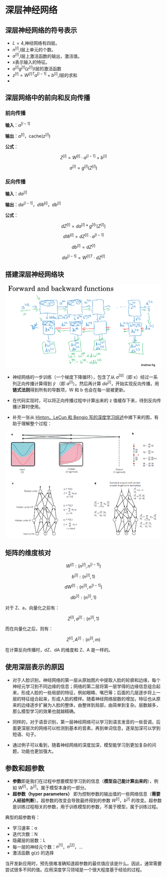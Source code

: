 # 深层神经网络

## 深层神经网络的符号表示

* $L=4$,神经网络有四层。
* $n^{[l]}$,l层上单元的个数。
* $a^{[l]}$,l层上激活函数的输出，激活值。
* x表示输入的特征。
* $a^{[l]}g^{[l]}(z^{[l]})$l层的激活函数
* $z^{[l]}=W^{[l]T}a^{[l-1]}+b^{[l]}$,l层的求和
* 
## 深层网络中的前向和反向传播

### 前向传播

**输入**：$a^{[l−1]}$

**输出**：$a^{[l]}$，cache($z^{[l]}$)

**公式**：

$$Z^{[l]}=W^{[l]}\cdot a^{[l-1]}+b^{[l]}$$

$$a^{[l]}=g^{[l]}(Z^{[l]})$$

### 反向传播

**输入**：$da^{[l]}$

**输出**：$da^{[l-1]}$，$dW^{[l]}$，$db^{[l]}$

**公式**：

$$dZ^{[l]}=da^{[l]}*g^{[l]}{'}(Z^{[l]})$$

$$dW^{[l]}=dZ^{[l]}\cdot a^{[l-1]}$$

$$db^{[l]}=dZ^{[l]}$$

$$da^{[l-1]}=W^{[l]T}\cdot dZ^{[l]}$$

## 搭建深层神经网络块

![forward-and-backward-functions](forward-and-backward-functions.png)

* 神经网络的一步训练（一个梯度下降循环），包含了从 $a^{[0]}$（即 x）经过一系列正向传播计算得到 $\hat y$ （即 $a^{[l]}$）。然后再计算 $da^{[l]}$，开始实现反向传播，用**链式法则**得到所有的导数项，W 和 b 也会在每一层被更新。

* 在代码实现时，可以将正向传播过程中计算出来的 z 值缓存下来，待到反向传播计算时使用。

* 补充一张从 [Hinton、LeCun 和 Bengio 写的深度学习综述](NatureDeepReview.pdf)中摘下来的图，有助于理解整个过程：

![forward-and-backward-example](forward-and-backward-example.jpg)

## 矩阵的维度核对 

$$W^{[l]}: (n^{[l]}, n^{[l-1]})$$

$$b^{[l]}: (n^{[l]}, 1)$$

$$dW^{[l]}: (n^{[l]}, n^{[l-1]})$$

$$db^{[l]}: (n^{[l]}, 1)$$

对于 Z、a，向量化之前有：

$$Z^{[l]}, a^{[l]}: (n^{[l]}, 1)$$

而在向量化之后，则有：

$$Z^{[l]}, A^{[l]}: (n^{[l]}, m)$$

在计算反向传播时，dZ、dA 的维度和 Z、A 是一样的。

## 使用深层表示的原因

* 对于人脸识别，神经网络的第一层从原始图片中提取人脸的轮廓和边缘，每个神经元学习到不同边缘的信息；网络的第二层将第一层学得的边缘信息组合起来，形成人脸的一些局部的特征，例如眼睛、嘴巴等；后面的几层逐步将上一层的特征组合起来，形成人脸的模样。随着神经网络层数的增加，特征也从原来的边缘逐步扩展为人脸的整体，由整体到局部，由简单到复杂。层数越多，那么模型学习的效果也就越精确。

* 同样的，对于语音识别，第一层神经网络可以学习到语言发音的一些音调，后面更深层次的网络可以检测到基本的音素，再到单词信息，逐渐加深可以学到短语、句子。

* 通过例子可以看到，随着神经网络的深度加深，模型能学习到更加复杂的问题，功能也更加强大。

## 参数和超参数

* **参数**即是我们在过程中想要模型学习到的信息（**模型自己能计算出来的**），例如 $W^{[l]}$，$b^{[l]}$。属于模型本身的一部分。
* **超参数（hyper parameters）** 即为控制参数的输出值的一些网络信息（**需要人经验判断**）。超参数的改变会导致最终得到的参数 $W^{[l]}$，$b^{[l]}$ 的改变。超参数是训练过程相关的参数，用于训练模型的参数，不属于模型，属于训练过程。


典型的超参数有：

* 学习速率：α
* 迭代次数：N
* 隐藏层的层数：L
* 每一层的神经元个数：$n^{[1]}$，$n^{[2]}$，...
* 激活函数 g(z) 的选择

当开发新应用时，预先很难准确知道超参数的最优值应该是什么。因此，通常需要尝试很多不同的值。应用深度学习领域是一个很大程度基于经验的过程。
